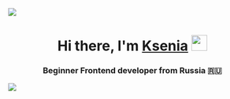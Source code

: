 <img src="https://i.gifer.com/6E2.gif"/>
<h1 align="center">Hi there, I'm <a href="https://github.com/Tokyo2504" target="_blank">Ksenia</a> 
<img src="https://github.com/blackcater/blackcater/raw/main/images/Hi.gif" height="32"/></h1>
<h3 align="center">Beginner Frontend developer from Russia 🇷🇺</h3>
<img src="https://img.shields.io/badge/html5-%23E34F26.svg?style=for-the-badge&logo=html5&logoColor=white"/>



<!-- Here are some ideas to get you started:

- 🔭 I’m currently working on ...
- 🌱 I’m currently learning ...
- 👯 I’m looking to collaborate on ...
- 🤔 I’m looking for help with ...
- 💬 Ask me about ...
- 📫 How to reach me: ...
- 😄 Pronouns: ...
- ⚡ Fun fact: ...
-->

